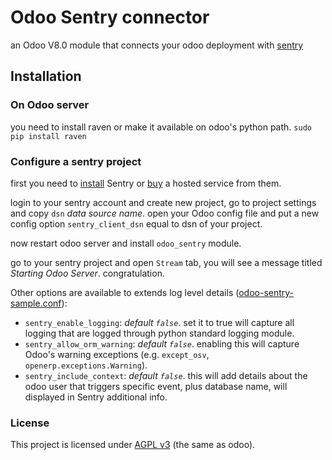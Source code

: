 # Odoo Sentry connector

an Odoo V8.0 module that connects your odoo deployment with [sentry](https://www.getsentry.com)

## Installation

### On Odoo server
you need to install raven or make it available on odoo's python path.
`sudo pip install raven`

### Configure a sentry project

first you need to [install](http://sentry.readthedocs.org/en/latest/) Sentry or [buy](https://www.getsentry.com/pricing/) a hosted service from them.

login to your sentry account and create new project, go to project settings and copy `dsn` *data source name*.
open your Odoo config file and put a new config option `sentry_client_dsn` equal to dsn of your project.

now restart odoo server and install `odoo_sentry` module.

go to your sentry project and open `Stream` tab, you will see a message titled *Starting Odoo Server*. congratulation.

Other options are available to extends log level details ([odoo-sentry-sample.conf](odoo-sentry-sample.conf)):

- `sentry_enable_logging`: *default `false`*. set it to true will capture all logging that are logged through python standard logging module.
- `sentry_allow_orm_warning`: *default `false`*. enabling this will capture Odoo's warning exceptions (e.g. `except_osv`, `openerp.exceptions.Warning`).
- `sentry_include_context`: *default `false`*. this will add details about the odoo user that triggers specific event, plus database name, will displayed in Sentry additional info.


### License
This project is licensed under [AGPL v3](http://www.gnu.org/licenses/agpl-3.0.html) (the same as odoo).

